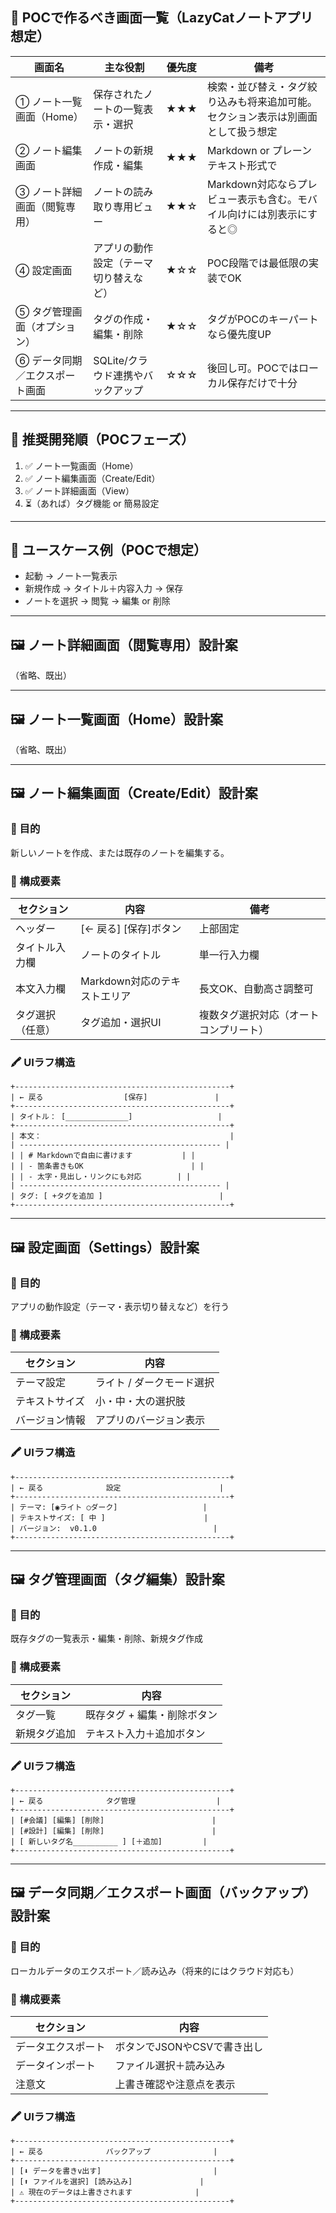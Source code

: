 ## 🧪 POCで作るべき画面一覧（LazyCatノートアプリ想定）

| 画面名 | 主な役割 | 優先度 | 備考 |
|--------|----------|--------|------|
| ① ノート一覧画面（Home） | 保存されたノートの一覧表示・選択 | ★★★ | 検索・並び替え・タグ絞り込みも将来追加可能。セクション表示は別画面として扱う想定 |
| ② ノート編集画面 | ノートの新規作成・編集 | ★★★ | Markdown or プレーンテキスト形式で |
| ③ ノート詳細画面（閲覧専用） | ノートの読み取り専用ビュー | ★★☆ | Markdown対応ならプレビュー表示も含む。モバイル向けには別表示にすると◎ |
| ④ 設定画面 | アプリの動作設定（テーマ切り替えなど） | ★☆☆ | POC段階では最低限の実装でOK |
| ⑤ タグ管理画面（オプション） | タグの作成・編集・削除 | ★☆☆ | タグがPOCのキーパートなら優先度UP |
| ⑥ データ同期／エクスポート画面 | SQLite/クラウド連携やバックアップ | ☆☆☆ | 後回し可。POCではローカル保存だけで十分 |

---

## 🧭 推奨開発順（POCフェーズ）

1. ✅ ノート一覧画面（Home）
2. ✅ ノート編集画面（Create/Edit）
3. ✅ ノート詳細画面（View）
4. ⏳（あれば）タグ機能 or 簡易設定

---

## 🔄 ユースケース例（POCで想定）

- 起動 → ノート一覧表示
- 新規作成 → タイトル＋内容入力 → 保存
- ノートを選択 → 閲覧 → 編集 or 削除

---

## 🖼️ ノート詳細画面（閲覧専用）設計案

（省略、既出）

---

## 🖼️ ノート一覧画面（Home）設計案

（省略、既出）

---

## 🖼️ ノート編集画面（Create/Edit）設計案

### 🎯 目的
新しいノートを作成、または既存のノートを編集する。

### 🧱 構成要素
| セクション | 内容 | 備考 |
|------------|------|------|
| ヘッダー | [← 戻る] [保存]ボタン | 上部固定 |
| タイトル入力欄 | ノートのタイトル | 単一行入力欄 |
| 本文入力欄 | Markdown対応のテキストエリア | 長文OK、自動高さ調整可 |
| タグ選択（任意） | タグ追加・選択UI | 複数タグ選択対応（オートコンプリート） |

### 🖍️ UIラフ構造
```plaintext
+------------------------------------------------+
| ← 戻る                  [保存]               |
+------------------------------------------------+
| タイトル： [______________]                   |
+------------------------------------------------+
| 本文：                                          |
| --------------------------------------------- |
| | # Markdownで自由に書けます           | |
| | - 箇条書きもOK                        | |
| | - 太字・見出し・リンクにも対応        | |
| --------------------------------------------- |
| タグ: [ +タグを追加 ]                          |
+------------------------------------------------+
```

---

## 🖼️ 設定画面（Settings）設計案

### 🎯 目的
アプリの動作設定（テーマ・表示切り替えなど）を行う

### 🧱 構成要素
| セクション | 内容 |
|------------|------|
| テーマ設定 | ライト / ダークモード選択 |
| テキストサイズ | 小・中・大の選択肢 |
| バージョン情報 | アプリのバージョン表示 |

### 🖍️ UIラフ構造
```plaintext
+------------------------------------------------+
| ← 戻る              設定                      |
+------------------------------------------------+
| テーマ: [◉ライト ○ダーク]                   |
| テキストサイズ: [ 中 ]                      |
| バージョン:  v0.1.0                          |
+------------------------------------------------+
```

---

## 🖼️ タグ管理画面（タグ編集）設計案

### 🎯 目的
既存タグの一覧表示・編集・削除、新規タグ作成

### 🧱 構成要素
| セクション | 内容 |
|------------|------|
| タグ一覧 | 既存タグ + 編集・削除ボタン |
| 新規タグ追加 | テキスト入力＋追加ボタン |

### 🖍️ UIラフ構造
```plaintext
+------------------------------------------------+
| ← 戻る              タグ管理                  |
+------------------------------------------------+
| [#会議] [編集] [削除]                        |
| [#設計] [編集] [削除]                        |
| [ 新しいタグ名__________ ] [＋追加]         |
+------------------------------------------------+
```

---

## 🖼️ データ同期／エクスポート画面（バックアップ）設計案

### 🎯 目的
ローカルデータのエクスポート／読み込み（将来的にはクラウド対応も）

### 🧱 構成要素
| セクション | 内容 |
|------------|------|
| データエクスポート | ボタンでJSONやCSVで書き出し |
| データインポート | ファイル選択＋読み込み |
| 注意文 | 上書き確認や注意点を表示 |

### 🖍️ UIラフ構造
```plaintext
+------------------------------------------------+
| ← 戻る              バックアップ              |
+------------------------------------------------+
| [⬇ データを書きv出す]                         |
| [⬆ ファイルを選択] [読み込み]               |
| ⚠ 現在のデータは上書きされます              |
+------------------------------------------------+
```

